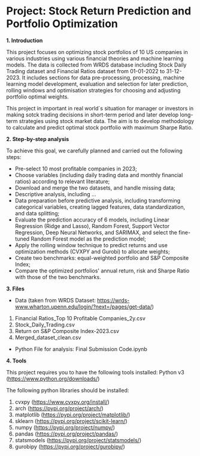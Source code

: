 # Project: Stock Return Prediction and Portfolio Optimization

**1. Introduction**
   
This project focuses on optimizing stock portfolios of 10 US companies in various industries using various financial theories and machine learning models. The data is collected from WRDS database including Stock Daily Trading dataset and Financial Ratios dataset from 01-01-2022 to 31-12-2023. It includes sections for data pre-processing, processing, machine learning model development, evaluation and selection for later prediction, rolling windows and optimisation strategies for choosing and adjusting portfolio optimal weights.

This project in important in real world´s situation for manager or investors in making sotck trading decisions in short-term period and later develop long-term strategies using stock market data. The aim is to develop methodology to calculate and predict optimal stock portfolio with maximum Sharpe Ratio.

**2. Step-by-step analysis**

To achieve this goal, we carefully planned and carried out the following steps: 
- Pre-select 10 most profitable companies in 2023;
- Choose variables (including daily trading data and monthly financial ratios) according to relevant literature;
- Download and merge the two datasets, and handle missing data;
- Descriptive analysis, including …
- Data preparation before predictive analysis, including transforming categorical variables, creating lagged features, data standardization, and data splitting;
- Evaluate the prediction accuracy of 6 models, including Linear Regression (Ridge and Lasso), Random Forest, Support Vector Regression, Deep Neural Networks, and SARIMAX, and select the fine-tuned Random Forest model as the prediction model;
- Apply the rolling window technique to predict returns and use optimization methods (CVXPY and Gurobi) to allocate weights;
- Create two benchmarks: equal-weighted portfolio and S&P Composite Index;
- Compare the optimized portfolios' annual return, risk and Sharpe Ratio with those of the two benchmarks.

**3. Files**
- Data (taken from WRDS Dataset: https://wrds-www.wharton.upenn.edu/login/?next=/pages/get-data/)
1. Financial Ratios_Top 10 Profitable Companies_2y.csv
2. Stock_Daily_Trading.csv
3. Return on S&P Composite Index-2023.csv
4. Merged_dataset_clean.csv
   
- Python File for analysis: Final Submission Code.ipynb


**4. Tools**

This project requires you to have the following tools installed: Python v3 (https://www.python.org/downloads/)

The following python libraries should be installed:
1. cvxpy (https://www.cvxpy.org/install/)
2. arch (https://pypi.org/project/arch/)
3. matplotlib (https://pypi.org/project/matplotlib/)
4. sklearn (https://pypi.org/project/scikit-learn/)
5. numpy (https://pypi.org/project/numpy/)
6. pandas (https://pypi.org/project/pandas/)
7. statsmodels (https://pypi.org/project/statsmodels/)
8. gurobipy (https://pypi.org/project/gurobipy/)
